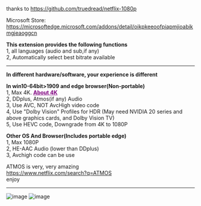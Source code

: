 thanks to https://github.com/truedread/netflix-1080p


Microsoft Store:  
https://microsoftedge.microsoft.com/addons/detail/oikpkeeoofpiapmjioabikmgjeaoggcn

**This extension provides the following functions**  
1, all languages (audio and sub,if any)   
2, Automatically select best bitrate available    
    
    
    
-------------------------------------------------------------------------------------------------------  

  
**In different hardware/software, your experience is different**  
    
  
  
**In win10-64bit>1909 and edge browser(Non-portable)**  
1, Max 4K.  [<font color=Purple><u>**About 4K**</u></font> ](https://help.netflix.com/zh-tw/node/13444)      
2, DDplus, Atmos(if any) Audio   
3, Use AVC, NOT AvcHigh video code   
4, Use "Dolby Vision" Profiles for HDR (May need NVIDIA 20 series and above graphics cards, and Dolby Vision TV)   
5, Use HEVC code, Downgrade from 4K to 1080P   
    
    
  
**Other OS And Browser(Includes portable edge)**  
1, Max 1080P   
2, HE-AAC Audio (lower than DDplus)   
3, Avchigh code can be use   
  
  
    
ATMOS is very, very amazing  
https://www.netflix.com/search?q=ATMOS  
enjoy
    
    
-------------------------------------------------------------------------------------------------------
     
![image](img/n1.png)
![image](img/n2.png)
